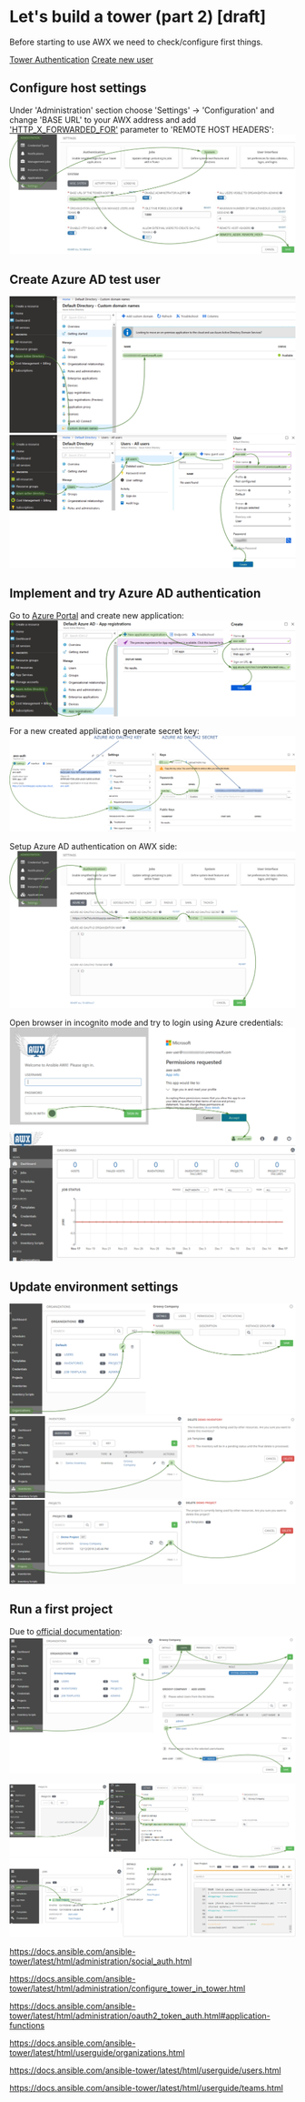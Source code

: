 # Let's build a tower (part 2) [draft]

Before starting to use AWX we need to check/configure first things.

[Tower Authentication](https://docs.ansible.com/ansible-tower/latest/html/administration/configure_tower_in_tower.html)
[Create new user](https://docs.ansible.com/ansible-tower/latest/html/userguide/users.html)

## Configure host settings

Under 'Administration' section choose 'Settings' -> 'Configuration' and change 'BASE URL' to your AWX address and add ['HTTP_X_FORWARDED_FOR'](https://docs.ansible.com/ansible-tower/latest/html/administration/proxy-support.html#configure-known-proxies) parameter to 'REMOTE HOST HEADERS':
![System configuration](/images/ansible-tower/system_config.png)

## Create Azure AD test user
![Azure domain name](/images/ansible-tower/find_aad_domain.png)
![New Azure AD user](/images/ansible-tower/new_aad_user.png)

## Implement and try Azure AD authentication

Go to [Azure Portal](https://portal.azure.com/) and create new application:
![Azure AD app registration](/images/ansible-tower/aad_app_reg.png)

For a new created application generate secret key:
![Azure AD app secret](/images/ansible-tower/aad_oauth2.png)

Setup Azure AD authentication on AWX side:
![AWX Azure Authentication](/images/ansible-tower/aad_auth_conf.png)

Open browser in incognito mode and try to login using Azure credentials:
![AWX Azure login](/images/ansible-tower/aad_login.png)

## Update environment settings

![AWX configuration](/images/ansible-tower/cleanup_00.png)
![AWX configuration](/images/ansible-tower/cleanup_01.png)
![AWX configuration](/images/ansible-tower/cleanup_02.png)


## Run a first project
Due to [official documentation](https://docs.ansible.com/ansible-tower/2.4.1/html/quickstart/create_project.html):
![AWX assign user to an organisation](/images/ansible-tower/grant_user_rights.png)

![New project creation](/images/ansible-tower/initial_project.png)
![Job execution results](/images/ansible-tower/init_run_result.png)


https://docs.ansible.com/ansible-tower/latest/html/administration/social_auth.html

https://docs.ansible.com/ansible-tower/latest/html/administration/configure_tower_in_tower.html

https://docs.ansible.com/ansible-tower/latest/html/administration/oauth2_token_auth.html#application-functions

https://docs.ansible.com/ansible-tower/latest/html/userguide/organizations.html

https://docs.ansible.com/ansible-tower/latest/html/userguide/users.html

https://docs.ansible.com/ansible-tower/latest/html/userguide/teams.html
